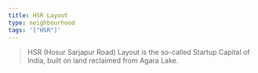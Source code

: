 ```yaml
---
title: HSR Layout
type: neighbourhood
tags: '["HSR"]'
--- 
```

> HSR (Hosur Sarjapur Road) Layout is the so-called Startup Capital of India, built on
land reclaimed from Agara Lake.